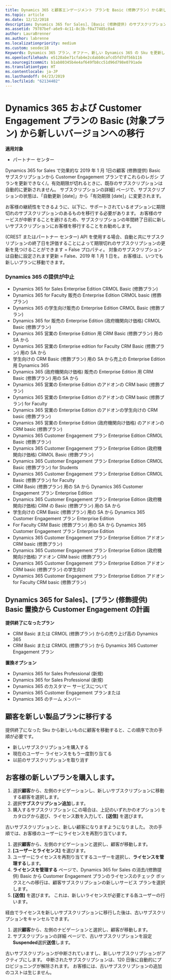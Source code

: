 ```yaml
---
title: Dynamics 365 と顧客エンゲージメント プランを Basic (修飾プラン) から新しいバージョンに移行 |パートナー センター
ms.topic: article
ms.date: 12/12/2018
description: Dynamics 365 for Sales]、[Basic (修飾提供) のサブスクリプションから Customer Engagement プランは更新不要になったことができます。
ms.assetid: 79787bef-a6e9-4c11-8c3b-f0a77485c0a4
author: LauraBrenner
ms.author: labrenne
ms.localizationpriority: medium
ms.custom: seodec18
Keywords: Dynamics 365 プラン、オファー、新しい Dynamics 365 の Sku を更新します。
ms.openlocfilehash: e5128abe71cfab4e2cdabb0cafcd5fd7df56b116
ms.sourcegitcommit: b1ab80345b4e4af649fb8cc51d96d798e0791ade
ms.translationtype: HT
ms.contentlocale: ja-JP
ms.lasthandoff: 04/23/2019
ms.locfileid: "62134402"
---
```

# <a name="migrate-dynamics-365-and-customer-engagement-plan-from-basic-qualified-offers-to-newer-versions"></a>Dynamics 365 および Customer Engagement プランの Basic (対象プラン) から新しいバージョンへの移行

**適用対象**

-  パートナー センター

Dynamics 365 for Sales で効果的な 2019 年 1 月 1日の顧客 (修飾提供) Basic サブスクリプションから Customer Engagement プランですこれらのレガシ プランを更新できなく/。有効期限が切れるときに、既存のサブスクリプションは自動的に更新されません。 サブスクリプションの詳細] ページで、サブスクリプションの状態は、「自動更新 [date]」から「有効期限 [date]」に変更されます。 


お客様の継続性をできるように、以下に、サポートされているオプションに期限切れのサブスクリプションのあるものを移行する必要があります。 お客様のサービスが中断することを避けるため、サブスクリプションの年間終了日前に新しいサブスクリプションにお客様を移行することをお勧めします。

(CREST またはパートナー センター) API を使用する場合、自動と共にサブスクリプションの終了日を評価することによって期限切れのサブスクリプションの更新を見つけることができます = False プロパティ。 対象のサブスクリプションは自動に設定されます更新 = False、2019 年 1 月 1 日を。 お客様は、いつでも新しいプランに移動できます。 

### <a name="the-dynamics-365-offers-being-retired"></a>Dynamics 365 の提供が中止

- Dynamics 365 for Sales Enterprise Edition CRMOL Basic (修飾プラン)
- Dynamics 365 for Faculty 販売の Enterprise Edition CRMOL basic (修飾プラン)
- Dynamics 365 の学生向け販売の Enterprise Edition CRMOL Basic (修飾プラン)
- Dynamics 365 for 販売の Enterprise Edition (政府機関向け価格) CRMOL Basic (修飾プラン)
- Dynamics 365 営業の Enterprise Edition 用 CRM Basic (修飾プラン) 用の SA から
- Dynamics 365 営業の Enterprise edition for Faculty CRM Basic (修飾プラン) 用の SA から
- 学生向けの CRM Basic (修飾プラン) 用の SA から売上の Enterprise Edition 用 Dynamics 365
- Dynamics 365 (政府機関向け価格) 販売の Enterprise Edition 用 CRM Basic (修飾プラン) 用の SA から
- Dynamics 365 営業の Enterprise Edition のアドオンの CRM basic (修飾プラン)
- Dynamics 365 営業の Enterprise Edition のアドオンの CRM basic (修飾プラン) for Faculty
- Dynamics 365 営業の Enterprise Edition のアドオンの学生向けの CRM basic (修飾プラン)
- Dynamics 365 営業の Enterprise Edition (政府機関向け価格) のアドオンの CRM basic (修飾プラン)
- Dynamics 365 Customer Engagement プラン Enterprise Edition CRMOL Basic (修飾プラン)
- Dynamics 365 Customer Engagement プラン Enterprise Edition (政府機関向け価格) CRMOL Basic (修飾プラン)
- Dynamics 365 Customer Engagement プラン Enterprise Edition CRMOL Basic (修飾プラン) for Students
- Dynamics 365 Customer Engagement プラン Enterprise Edition CRMOL Basic (修飾プラン) for Faculty
- CRM Basic (修飾プラン) 用の SA から Dynamics 365 Customer Engagement プラン Enterprise Edition
- Dynamics 365 Customer Engagement プラン Enterprise Edition (政府機関向け価格) CRM の Basic (修飾プラン) 用の SA から
- 学生向けの CRM Basic (修飾プラン) 用の SA から Dynamics 365 Customer Engagement プラン Enterprise Edition
- For Faculty CRM Basic (修飾プラン) 用の SA から Dynamics 365 Customer Engagement プラン Enterprise Edition
- Dynamics 365 Customer Engagement プラン Enterprise Edition アドオン CRM basic (修飾プラン)
- Dynamics 365 Customer Engagement プラン Enterprise Edition (政府機関向け価格) アドオン CRM basic (修飾プラン)
- Dynamics 365 Customer Engagement プラン Enterprise Edition アドオン CRM basic (修飾プラン) の学生向け
- Dynamics 365 Customer Engagement プラン Enterprise Edition アドオン for Faculty CRM basic (修飾プラン)



## <a name="dynamics-365-for-sales-customer-engagement-plan-from-basic-qualified-offers-replacement-plans"></a>Dynamics 365 for Sales]、[プラン (修飾提供) Basic 置換から Customer Engagement の計画

**提供終了になったプラン**   

- CRM Basic または CRMOL (修飾プラン) からの売り上げ高の Dynamics 365
- CRM Basic または CRMOL (修飾プラン) から Dynamics 365 Customer Engagement プラン

**置換オプション**
- Dynamics 365 for Sales Professional (新規)
- Dynamics 365 for Sales Professional (新規)
- Dynamics 365 のカスタマー サービスについて
- Dynamics 365 Customer Engagement プランまたは
- Dynamics 365 のチーム メンバー



## <a name="transition-customers-to-new-product-plans"></a>顧客を新しい製品プランに移行する

提供終了になった Sku から新しいものに顧客を移動すると、この順序で次の手順が必要です。

- 新しいサブスクリプションを購入する
- 現在のユーザー ライセンスをもう一度割り当てる
- 以前のサブスクリプションを取り消す

## <a name="purchase-the-new-plan-for-your-customer"></a>お客様の新しいプランを購入します。

1. 選択**顧客**から、左側のナビゲーションし、新しいサブスクリプションに移動する顧客を選択します。
2. 選択**サブスクリプション追加**します。
3. 購入するサブスクリプション (この場合は、上記のいずれかのオプション) をカタログから選び、ライセンス数を入力して、**[送信]** を選びます。 

古いサブスクリプションと、新しい顧客になりますようになりました。 次の手順では、お客様のユーザーにライセンスを再割り当ています。

1. 選択**顧客**から、左側のナビゲーションと選択し、顧客が移動します。
2. **[ユーザーとライセンス]** を選びます。
3. ユーザーにライセンスを再割り当てするユーザーを選択し、**ライセンスを管理する**します。 
4. **ライセンスを管理する** ページで、Dynamics 365 for Sales の消去/(修飾提供) Basic から Customer Engagement プランのライセンスのチェック ボックスとへの移行は、顧客サブスクリプションの新しいサービス プランを選択します。 
5. **[送信]** を選びます。 これは、新しいライセンスが必要とする各ユーザーの行います。 

経由でライセンスを新しいサブスクリプションに移行した後は、古いサブスクリプションをキャンセルできます。 

1. 選択**顧客**から、左側のナビゲーションと選択し、顧客が移動します。
2. サブスクリプションの詳細 ページで、古いサブスクリプションを設定**Suspended**選択**送信**します。

古いサブスクリプションが中断されていますし、新しいサブスクリプションがアクティブにします。 中断されたサブスクリプションは、120 日後に自動的にプロビジョニングが解除されます。 お客様には、古いサブスクリプションの追加のコストは生じません。
 

 



